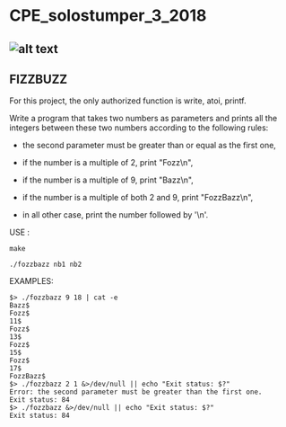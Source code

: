 # CPE_solostumper_3_2018

![alt text](https://forthebadge.com/images/badges/made-with-c.svg)
---
FIZZBUZZ
---
For this project, the only authorized function is write, atoi, printf.

Write a program that takes two numbers as parameters and prints all the integers between these two numbers according to the following rules:

* the second parameter must be greater than or equal as the first one,

* if the number is a multiple of 2, print "Fozz\n",

* if the number is a multiple of 9, print "Bazz\n",

* if the number is a multiple of both 2 and 9, print "FozzBazz\n",

* in all other case, print the number followed by '\n'.

USE :

`make`

`./fozzbazz nb1 nb2`

EXAMPLES:
```
$> ./fozzbazz 9 18 | cat -e
Bazz$
Fozz$
11$
Fozz$
13$
Fozz$
15$
Fozz$
17$
FozzBazz$
$> ./fozzbazz 2 1 &>/dev/null || echo "Exit status: $?"
Error: the second parameter must be greater than the first one.
Exit status: 84
$> ./fozzbazz &>/dev/null || echo "Exit status: $?"
Exit status: 84
```
